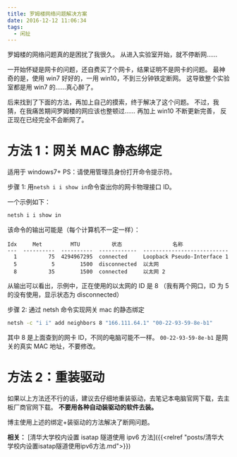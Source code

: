 ```yaml
---
title: 罗姆楼网络问题解决方案
date: 2016-12-12 11:06:34
tags:
  - 闲扯
---
```


罗姆楼的网络问题真的是困扰了我很久。
从进入实验室开始，就不停断网……

一开始怀疑是网卡的问题，还自费买了个网卡，结果证明不是网卡的问题。
最神奇的是，使用 win7 好好的，一用 win10，不到三分钟铁定断网。
这导致整个实验室都是用 win7 的……真心醉了。

<!--more-->

后来找到了下面的方法，再加上自己的摸索，终于解决了这个问题。
不过，我猜，在我痛苦期间罗姆楼的网应该也整顿过……
再加上 win10 不断更新完善，
反正现在已经完全不会断网了。

# 方法 1：网关 MAC 静态绑定

适用于 windows7+
PS：请使用管理员身份打开命令提示符。

步骤 1: 用`netsh i i show in`命令查出你的网卡物理接口 ID。

一个示例如下：

```bat
netsh i i show in
```

该命令的输出可能是（每个计算机不一定一样）：

```
Idx     Met         MTU          状态                名称
---  ----------  ----------  ------------  ---------------------------
  1          75  4294967295  connected     Loopback Pseudo-Interface 1
  5           5        1500  disconnected  以太网
  8          35        1500  connected     以太网 2
```

从输出可以看出，示例中，正在使用的以太网的 ID 是 8
（我有两个网口，ID 为 5 的没有使用，显示状态为 disconnected）

步骤 2: 通过 netsh 命令实现网关 mac 的静态绑定

```bat
netsh -c "i i" add neighbors 8 "166.111.64.1" "00-22-93-59-8e-b1"
```

其中 8 是上面查到的网卡 ID，不同的电脑可能不一样。
`00-22-93-59-8e-b1` 是网关的真实 MAC 地址，不要修改。

# 方法 2：重装驱动

如果以上方法还不行的话，建议去仔细地重装驱动，去笔记本电脑官网下载，去主板厂商官网下载。
**不要用各种自动装驱动的软件去装。**

博主使用上述的绑定+装驱动的方法解决了断网问题。

**相关：** [清华大学校内设置 isatap 隧道使用 ipv6 方法]({{<relref "posts/清华大学校内设置isatap隧道使用ipv6方法.md">}})
